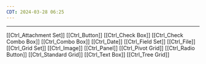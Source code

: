 ```yaml
---
CDT: 2024-03-28 06:25
---
```

---
[[Ctrl_Attachment Set]]
[[Ctrl_Button]]
[[Ctrl_Check Box]]
[[Ctrl_Check Combo Box]]
[[Ctrl_Combo Box]]
[[Ctrl_Date]]
[[Ctrl_Field Set]]
[[Ctrl_File]]
[[Ctrl_Grid Set]]
[[Ctrl_Image]]
[[Ctrl_Panel]]
[[Ctrl_Pivot Grid]]
[[Ctrl_Radio Button]]
[[Ctrl_Standard Grid]]
[[Ctrl_Text Box]]
[[Ctrl_Tree Grid]]
